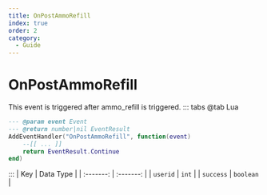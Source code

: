 ```yaml
---
title: OnPostAmmoRefill
index: true
order: 2
category:
  - Guide
---
```


# OnPostAmmoRefill
This event is triggered after ammo_refill is triggered.
::: tabs
@tab Lua
```lua
--- @param event Event
--- @return number|nil EventResult
AddEventHandler("OnPostAmmoRefill", function(event)
    --[[ ... ]]
    return EventResult.Continue
end)
```

:::
|    Key    | Data Type |
| :-------: | :-------: |
|  `userid` |   `int`   |
| `success` | `boolean` |